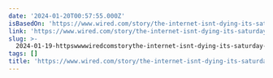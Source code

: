 ```yaml
---
date: '2024-01-20T00:57:55.000Z'
isBasedOn: 'https://www.wired.com/story/the-internet-isnt-dying-its-saturday-night-live/'
link: 'https://www.wired.com/story/the-internet-isnt-dying-its-saturday-night-live/'
slug: >-
  2024-01-19-httpswwwwiredcomstorythe-internet-isnt-dying-its-saturday-night-live
tags: []
title: 'https://www.wired.com/story/the-internet-isnt-dying-its-saturday-night-live/'
---
```


